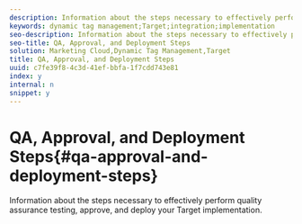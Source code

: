```yaml
---
description: Information about the steps necessary to effectively perform quality assurance testing, approve, and deploy your Target implementation.
keywords: dynamic tag management;Target;integration;implementation
seo-description: Information about the steps necessary to effectively perform quality assurance testing, approve, and deploy your Target implementation.
seo-title: QA, Approval, and Deployment Steps
solution: Marketing Cloud,Dynamic Tag Management,Target
title: QA, Approval, and Deployment Steps
uuid: c7fe39f8-4c3d-41ef-bbfa-1f7cdd743e81
index: y
internal: n
snippet: y
---
```


# QA, Approval, and Deployment Steps{#qa-approval-and-deployment-steps}

Information about the steps necessary to effectively perform quality assurance testing, approve, and deploy your Target implementation.


